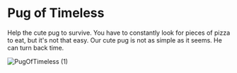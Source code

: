 # Pug of Timeless
Help the cute pug to survive. You have to constantly look for pieces of pizza to eat, but it's not that easy.
Our cute pug is not as simple as it seems. He can turn back time.

![PugOfTimeless (1)](https://user-images.githubusercontent.com/31155244/108650567-85ae3580-74c8-11eb-9073-048e58673622.gif)

